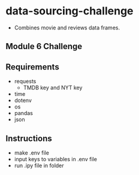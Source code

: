 # data-sourcing-challenge
- Combines movie and reviews data frames.  
## Module 6 Challenge
## Requirements
- requests
  - TMDB key and NYT key
- time
- dotenv
- os
- pandas
- json

## Instructions
- make .env file
- input keys to variables in .env file
- run .ipy file in folder